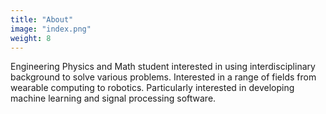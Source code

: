 ```yaml
---
title: "About"
image: "index.png"
weight: 8
---
```


Engineering Physics and Math student interested in using interdisciplinary background to solve various problems. Interested in a range of fields from wearable computing to robotics. Particularly interested in developing machine learning and signal processing software.